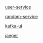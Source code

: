 [user-service](http://localhost:7071/swagger-ui/index.html#/)

[random-service](http://localhost:7070/swagger-ui/index.html#/)

[kafka-ui](http://localhost:9093)

[jaeger](http://localhost:16686)
